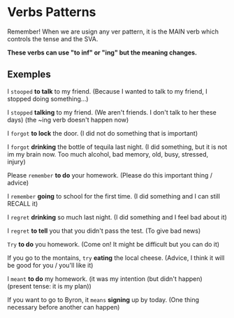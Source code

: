 # Verbs Patterns #
Remember! When we are usign any ver pattern, it is the MAIN verb which controls the tense and the SVA.

**These verbs can use "to inf" or "ing" but the meaning changes.**

## Exemples ##
I `stooped` **to talk** to my friend.
(Because I wanted to talk to my friend, I stopped doing something...)

I `stopped` **talking** to my friend. 
(We aren't friends. I don't talk to her these days) (the ~ing verb doesn't happen now)


I `forgot` **to lock** the door.
(I did not do something that is important)

I `forgot` **drinking** the bottle of tequila last night.
(I did something, but it is not im my brain now. Too much alcohol, bad memory, old, busy, stressed, injury)


Please `remember` **to do** your homework.
(Please do this important thing / advice)

I `remember` **going** to school for the first time.
(I did something and I can still RECALL it)


I `regret` **drinking** so much last night.
(I did something and I feel bad about it)

I `regret` **to tell** you that you didn't pass the test.
(To give bad news)


`Try` **to do** you homework.
(Come on! It might be difficult but you can do it)

If you go to the montains, `try` **eating** the local cheese.
(Advice, I think it will be good for you / you'll like it)


I `meant` **to do** my homework.
(it was my intention (but didn't happen) (present tense: it is my plan))

If you want to go to Byron, it `means` **signing** up by today.
(One thing necessary before another can happen)
